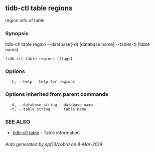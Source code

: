 ## tidb-ctl table regions

region info of table

### Synopsis


tidb-ctl table region --database(-d) [database name] --table(-t) [table name]

```
tidb-ctl table regions [flags]
```

### Options

```
  -h, --help   help for regions
```

### Options inherited from parent commands

```
  -d, --database string   database name
  -t, --table string      table name
```

### SEE ALSO
* [tidb-ctl table](tidb-ctl_table.md)	 - Table information

###### Auto generated by spf13/cobra on 8-Mar-2019
